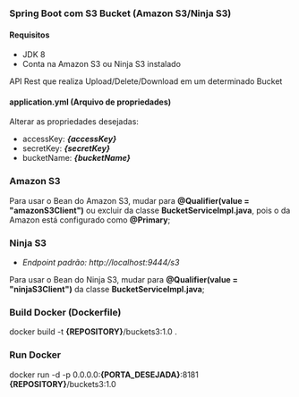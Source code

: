 ### Spring Boot com S3 Bucket (Amazon S3/Ninja S3)

#### Requisitos
* JDK 8
* Conta na Amazon S3 ou Ninja S3 instalado

API Rest que realiza Upload/Delete/Download em um determinado Bucket  

#### application.yml (Arquivo de propriedades)  

Alterar as propriedades desejadas:  

* accessKey: ***{accessKey}***  
* secretKey: ***{secretKey}***  
* bucketName: ***{bucketName}***  

### Amazon S3  
Para usar o Bean do Amazon S3, mudar para **@Qualifier(value = "amazonS3Client")** ou excluir da classe **BucketServiceImpl.java**, pois o da Amazon está configurado como **@Primary**;  

### Ninja S3
* *Endpoint padrão: http://localhost:9444/s3*  

Para usar o Bean do Ninja S3, mudar para **@Qualifier(value = "ninjaS3Client")** da classe **BucketServiceImpl.java**;  

### Build Docker (Dockerfile)  

docker build -t **{REPOSITORY}**/buckets3:1.0 .  

### Run Docker  

docker run -d -p 0.0.0.0:**{PORTA_DESEJADA}**:8181 **{REPOSITORY}**/buckets3:1.0  

